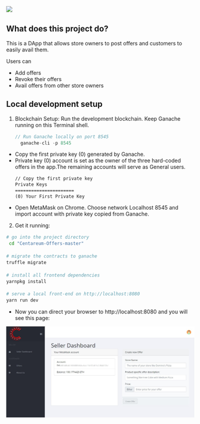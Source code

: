 <img src="https://i.imgur.com/JqxzxmU.png">

## What does this project do?

This is a DApp that allows store owners to post offers and customers to easily avail them.

  Users can
  * Add offers
  * Revoke their offers
  * Avail offers from other store owners


## Local development setup


1. Blockchain Setup:
Run the development blockchain. Keep Ganache running on this Terminal shell.
    ```javascript
    // Run Ganache locally on port 8545
      ganache-cli -p 8545
    ```
* Copy the first private key (0) generated by Ganache.
* Private key (0) account is set as the owner of the three hard-coded offers in the app.The remaining accounts will serve as General users.
    ```
    // Copy the first private key
    Private Keys
    ======================
    (0) Your First Private Key
    ```
* Open MetaMask on Chrome. Choose network Localhost 8545 and import account with private key copied from Ganache.

2. Get it running:
``` bash
# go into the project directory
 cd "Centareum-Offers-master"

# migrate the contracts to ganache
truffle migrate

# install all frontend dependencies
yarnpkg install

# serve a local front-end on http://localhost:8080
yarn run dev
```

* Now you can direct your browser to http://localhost:8080 and you will see this page:

![Screenshot](docs/Screenshot_4.jpg)
